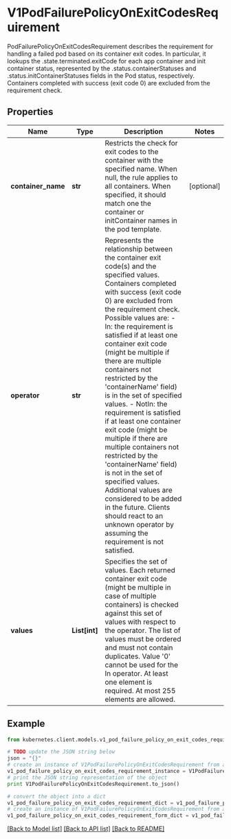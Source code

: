 # V1PodFailurePolicyOnExitCodesRequirement

PodFailurePolicyOnExitCodesRequirement describes the requirement for handling a failed pod based on its container exit codes. In particular, it lookups the .state.terminated.exitCode for each app container and init container status, represented by the .status.containerStatuses and .status.initContainerStatuses fields in the Pod status, respectively. Containers completed with success (exit code 0) are excluded from the requirement check.

## Properties

Name | Type | Description | Notes
------------ | ------------- | ------------- | -------------
**container_name** | **str** | Restricts the check for exit codes to the container with the specified name. When null, the rule applies to all containers. When specified, it should match one the container or initContainer names in the pod template. | [optional] 
**operator** | **str** | Represents the relationship between the container exit code(s) and the specified values. Containers completed with success (exit code 0) are excluded from the requirement check. Possible values are:  - In: the requirement is satisfied if at least one container exit code   (might be multiple if there are multiple containers not restricted   by the &#39;containerName&#39; field) is in the set of specified values. - NotIn: the requirement is satisfied if at least one container exit code   (might be multiple if there are multiple containers not restricted   by the &#39;containerName&#39; field) is not in the set of specified values. Additional values are considered to be added in the future. Clients should react to an unknown operator by assuming the requirement is not satisfied. | 
**values** | **List[int]** | Specifies the set of values. Each returned container exit code (might be multiple in case of multiple containers) is checked against this set of values with respect to the operator. The list of values must be ordered and must not contain duplicates. Value &#39;0&#39; cannot be used for the In operator. At least one element is required. At most 255 elements are allowed. | 

## Example

```python
from kubernetes.client.models.v1_pod_failure_policy_on_exit_codes_requirement import V1PodFailurePolicyOnExitCodesRequirement

# TODO update the JSON string below
json = "{}"
# create an instance of V1PodFailurePolicyOnExitCodesRequirement from a JSON string
v1_pod_failure_policy_on_exit_codes_requirement_instance = V1PodFailurePolicyOnExitCodesRequirement.from_json(json)
# print the JSON string representation of the object
print V1PodFailurePolicyOnExitCodesRequirement.to_json()

# convert the object into a dict
v1_pod_failure_policy_on_exit_codes_requirement_dict = v1_pod_failure_policy_on_exit_codes_requirement_instance.to_dict()
# create an instance of V1PodFailurePolicyOnExitCodesRequirement from a dict
v1_pod_failure_policy_on_exit_codes_requirement_form_dict = v1_pod_failure_policy_on_exit_codes_requirement.from_dict(v1_pod_failure_policy_on_exit_codes_requirement_dict)
```
[[Back to Model list]](../README.md#documentation-for-models) [[Back to API list]](../README.md#documentation-for-api-endpoints) [[Back to README]](../README.md)


